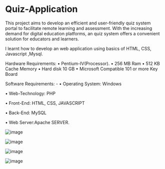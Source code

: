 # Quiz-Application
 This project aims to develop an efficient and user-friendly  quiz system portal to facilitate remote learning and assessment. With the increasing demand for digital education platforms, an quiz system offers a convenient solution for educators and learners.

 I learnt how to develop an web application using basics of HTML, CSS, Javascript ,Mysql.

Hardware Requirements:
•	Pentium-IV(Processor). 
•	256 MB Ram
•	512 KB Cache Memory
•	Hard disk 10 GB 
•	Microsoft Compatible 101 or more Key Board


Software Requirements: -
•	Operating System:  Windows

•	Web-Technology:    PHP

•	Front-End:  HTML, CSS, JAVASCRIPT

•	Back-End:  MySQL

•	Web Server:Apache SERVER.

![image](https://github.com/user-attachments/assets/9c5718a7-cc53-4ad0-ab19-73154a98c008)

![image](https://github.com/user-attachments/assets/798a24c9-0dda-4a72-9e3c-961ae3b4b6fa)

![image](https://github.com/user-attachments/assets/4ea04bc2-170b-4913-a137-07bace8951e6)

![image](https://github.com/user-attachments/assets/e61d6235-6d19-4f4c-8365-92fab39446e0)
